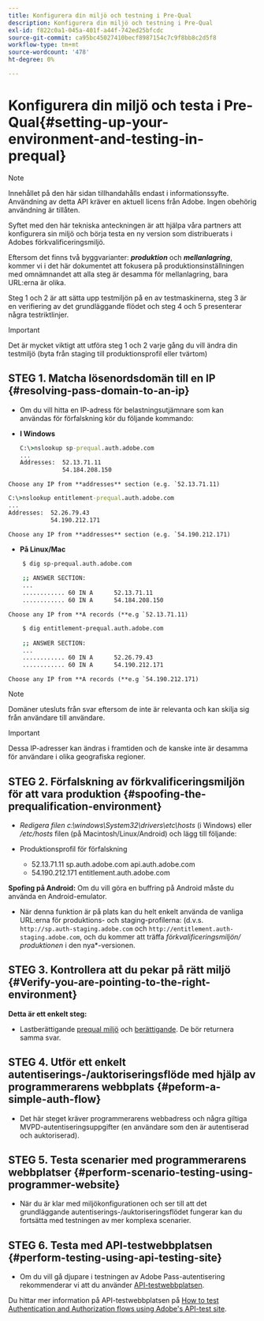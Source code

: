 ```yaml
---
title: Konfigurera din miljö och testning i Pre-Qual
description: Konfigurera din miljö och testning i Pre-Qual
exl-id: f822c0a1-045a-401f-a44f-742ed25bfcdc
source-git-commit: ca95bc45027410becf8987154c7c9f8bb8c2d5f8
workflow-type: tm+mt
source-wordcount: '478'
ht-degree: 0%

---
```


# Konfigurera din miljö och testa i Pre-Qual{#setting-up-your-environment-and-testing-in-prequal}

>[!NOTE]
>
>Innehållet på den här sidan tillhandahålls endast i informationssyfte. Användning av detta API kräver en aktuell licens från Adobe. Ingen obehörig användning är tillåten.

Syftet med den här tekniska anteckningen är att hjälpa våra partners att konfigurera sin miljö och börja testa en ny version som distribuerats i Adobes förkvalificeringsmiljö.

Eftersom det finns två byggvarianter: ***produktion*** och ***mellanlagring***, kommer vi i det här dokumentet att fokusera på produktionsinställningen med omnämnandet att alla steg är desamma för mellanlagring, bara URL:erna är olika.

Steg 1 och 2 är att sätta upp testmiljön på en av testmaskinerna, steg 3 är en verifiering av det grundläggande flödet och steg 4 och 5 presenterar några testriktlinjer.

>[!IMPORTANT]
>
> Det är mycket viktigt att utföra steg 1 och 2 varje gång du vill ändra din testmiljö (byta från staging till produktionsprofil eller tvärtom)


## STEG 1. Matcha lösenordsdomän till en IP {#resolving-pass-domain-to-an-ip}

* Om du vill hitta en IP-adress för belastningsutjämnare som kan användas för förfalskning kör du följande kommando:

* **I Windows**

  ```cmd
  C:\>nslookup sp-prequal.auth.adobe.com
  ...
  Addresses:  52.13.71.11
              54.184.208.150
  ```

```Choose any IP from **addresses** section (e.g. `52.13.71.11)```

```cmd
C:\>nslookup entitlement-prequal.auth.adobe.com 
...
Addresses:  52.26.79.43
            54.190.212.171
```

```Choose any IP from **addresses** section (e.g. `54.190.212.171)```


* **På Linux/Mac**

```sh
    $ dig sp-prequal.auth.adobe.com
    
    ;; ANSWER SECTION:
    ...
    ............ 60 IN A      52.13.71.11
    ............ 60 IN A      54.184.208.150
```

```Choose any IP from **A records (**e.g `52.13.71.11)```

```sh
    $ dig entitlement-prequal.auth.adobe.com
    
    ;; ANSWER SECTION:
    ...
    ............ 60 IN A      52.26.79.43
    ............ 60 IN A      54.190.212.171
```

```Choose any IP from **A records (**e.g `54.190.212.171)```

>[!NOTE]
>
>Domäner utesluts från svar eftersom de inte är relevanta och kan skilja sig från användare till användare.

>[!IMPORTANT]
>
> Dessa IP-adresser kan ändras i framtiden och de kanske inte är desamma för användare i olika geografiska regioner.


## STEG 2.  Förfalskning av förkvalificeringsmiljön för att vara produktion {#spoofing-the-prequalification-environment}

* *Redigera filen c:\\windows\\System32\\drivers\\etc\\hosts* (i Windows) eller */etc/hosts* filen (på Macintosh/Linux/Android) och lägg till följande:

* Produktionsprofil för förfalskning
   * 52.13.71.11 sp.auth.adobe.com api.auth.adobe.com
   * 54.190.212.171 entitlement.auth.adobe.com

**Spofing på Android:** Om du vill göra en buffring på Android måste du använda en Android-emulator.

* När denna funktion är på plats kan du helt enkelt använda de vanliga URL:erna för produktions- och staging-profilerna: (d.v.s. `http://sp.auth-staging.adobe.com` och `http://entitlement.auth-staging.adobe.com`, och du kommer att träffa *förkvalificeringsmiljön/ produktionen* i den nya*-versionen.


## STEG 3.  Kontrollera att du pekar på rätt miljö {#Verify-you-are-pointing-to-the-right-environment}

**Detta är ett enkelt steg:**

* Lastberättigande [prequal miljö](https://entitlement-prequal.auth.adobe.com/environment.html) och [berättigande](https://entitlement.auth.adobe.com/environment.html). De bör returnera samma svar.


## STEG 4.  Utför ett enkelt autentiserings-/auktoriseringsflöde med hjälp av programmerarens webbplats {#peform-a-simple-auth-flow}

* Det här steget kräver programmerarens webbadress och några giltiga MVPD-autentiseringsuppgifter (en användare som den är autentiserad och auktoriserad).

## STEG 5.  Testa scenarier med programmerarens webbplatser {#perform-scenario-testing-using-programmer-website}

* När du är klar med miljökonfigurationen och ser till att det grundläggande autentiserings-/auktoriseringsflödet fungerar kan du fortsätta med testningen av mer komplexa scenarier.


## STEG 6.  Testa med API-testwebbplatsen {#perform-testing-using-api-testing-site}

* Om du vill gå djupare i testningen av Adobe Pass-autentisering rekommenderar vi att du använder [API-testwebbplatsen](http://entitlement-prequal.auth.adobe.com/apitest/api.html).

Du hittar mer information på API-testwebbplatsen på [How to test Authentication and Authorization flows using Adobe&#39;s API-test site](/help/authentication/integration-guide-programmers/legacy/notes-technical/test-authn-authz-flows-using-adobes-api-test-site.md).
